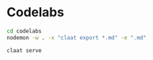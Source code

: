 # Codelabs

```sh
cd codelabs
nodemon -w . -x "claat export *.md" -e ".md"
```

```sh
claat serve
```
